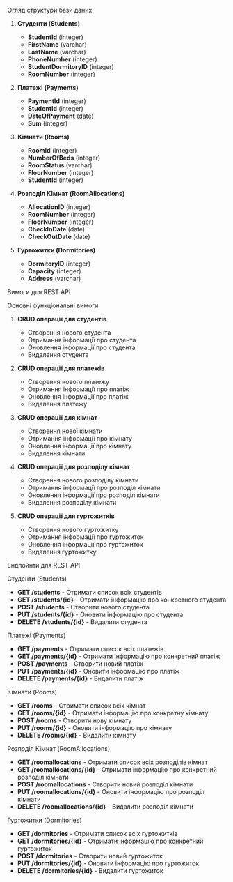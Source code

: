  Огляд структури бази даних

1. **Студенти (Students)**
   - **StudentId** (integer)
   - **FirstName** (varchar)
   - **LastName** (varchar)
   - **PhoneNumber** (integer)
   - **StudentDormitoryID** (integer)
   - **RoomNumber** (integer)

2. **Платежі (Payments)**
   - **PaymentId** (integer)
   - **StudentId** (integer)
   - **DateOfPayment** (date)
   - **Sum** (integer)

3. **Кімнати (Rooms)**
   - **RoomId** (integer)
   - **NumberOfBeds** (integer)
   - **RoomStatus** (varchar)
   - **FloorNumber** (integer)
   - **StudentId** (integer)

4. **Розподіл Кімнат (RoomAllocations)**
   - **AllocationID** (integer)
   - **RoomNumber** (integer)
   - **FloorNumber** (integer)
   - **CheckInDate** (date)
   - **CheckOutDate** (date)

5. **Гуртожитки (Dormitories)**
   - **DormitoryID** (integer)
   - **Capacity** (integer)
   - **Address** (varchar)

 Вимоги для REST API

 Основні функціональні вимоги

1. **CRUD операції для студентів**
   - Створення нового студента
   - Отримання інформації про студента
   - Оновлення інформації про студента
   - Видалення студента

2. **CRUD операції для платежів**
   - Створення нового платежу
   - Отримання інформації про платіж
   - Оновлення інформації про платіж
   - Видалення платежу

3. **CRUD операції для кімнат**
   - Створення нової кімнати
   - Отримання інформації про кімнату
   - Оновлення інформації про кімнату
   - Видалення кімнати

4. **CRUD операції для розподілу кімнат**
   - Створення нового розподілу кімнати
   - Отримання інформації про розподіл кімнати
   - Оновлення інформації про розподіл кімнати
   - Видалення розподілу кімнати

5. **CRUD операції для гуртожитків**
   - Створення нового гуртожитку
   - Отримання інформації про гуртожиток
   - Оновлення інформації про гуртожиток
   - Видалення гуртожитку

 Ендпойнти для REST API

 Студенти (Students)

- **GET /students** - Отримати список всіх студентів
- **GET /students/{id}** - Отримати інформацію про конкретного студента
- **POST /students** - Створити нового студента
- **PUT /students/{id}** - Оновити інформацію про студента
- **DELETE /students/{id}** - Видалити студента

 Платежі (Payments)

- **GET /payments** - Отримати список всіх платежів
- **GET /payments/{id}** - Отримати інформацію про конкретний платіж
- **POST /payments** - Створити новий платіж
- **PUT /payments/{id}** - Оновити інформацію про платіж
- **DELETE /payments/{id}** - Видалити платіж

 Кімнати (Rooms)

- **GET /rooms** - Отримати список всіх кімнат
- **GET /rooms/{id}** - Отримати інформацію про конкретну кімнату
- **POST /rooms** - Створити нову кімнату
- **PUT /rooms/{id}** - Оновити інформацію про кімнату
- **DELETE /rooms/{id}** - Видалити кімнату

 Розподіл Кімнат (RoomAllocations)

- **GET /roomallocations** - Отримати список всіх розподілів кімнат
- **GET /roomallocations/{id}** - Отримати інформацію про конкретний розподіл кімнати
- **POST /roomallocations** - Створити новий розподіл кімнати
- **PUT /roomallocations/{id}** - Оновити інформацію про розподіл кімнати
- **DELETE /roomallocations/{id}** - Видалити розподіл кімнати

 Гуртожитки (Dormitories)

- **GET /dormitories** - Отримати список всіх гуртожитків
- **GET /dormitories/{id}** - Отримати інформацію про конкретний гуртожиток
- **POST /dormitories** - Створити новий гуртожиток
- **PUT /dormitories/{id}** - Оновити інформацію про гуртожиток
- **DELETE /dormitories/{id}** - Видалити гуртожиток

